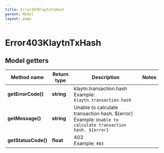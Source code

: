 ```yaml
---
title: Error403KlaytnTxHash
parent: Model
layout: page
---
```


# Error403KlaytnTxHash

## Model getters

Method name | Return type | Description | Notes
------------ | ------------- | ------------- | -------------
**getErrorCode()** | **string** | klaytn.transaction.hash <br>Example: `klaytn.transaction.hash` |
**getMessage()** | **string** | Unable to calculate transaction hash. ${error} <br>Example: `Unable to calculate transaction hash. ${error}` |
**getStatusCode()** | **float** | 403 <br>Example: `403` |

